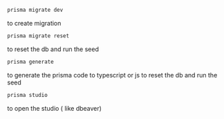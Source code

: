 ```bash 
prisma migrate dev 
```  
to create migration 
```bash 
prisma migrate reset 
```  
to reset the db and run the seed 
```bash 
prisma generate  
```  
to generate the prisma code to typescript or js 
to reset the db and run the seed 
```bash 
prisma studio 
```  
to open the studio ( like dbeaver)